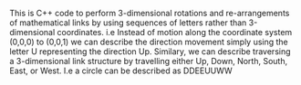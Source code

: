  This is C++ code to perform 3-dimensional rotations and re-arrangements of mathematical links by using sequences of letters rather than 3-dimensional coordinates. i.e Instead of motion along the coordinate system (0,0,0) to (0,0,1) we can describe the direction movement simply using the letter U representing the direction Up. Similary, we can describe traversing a 3-dimensional link structure by travelling either Up, Down, North, South, East, or West. I.e a circle can be described as DDEEUUWW
